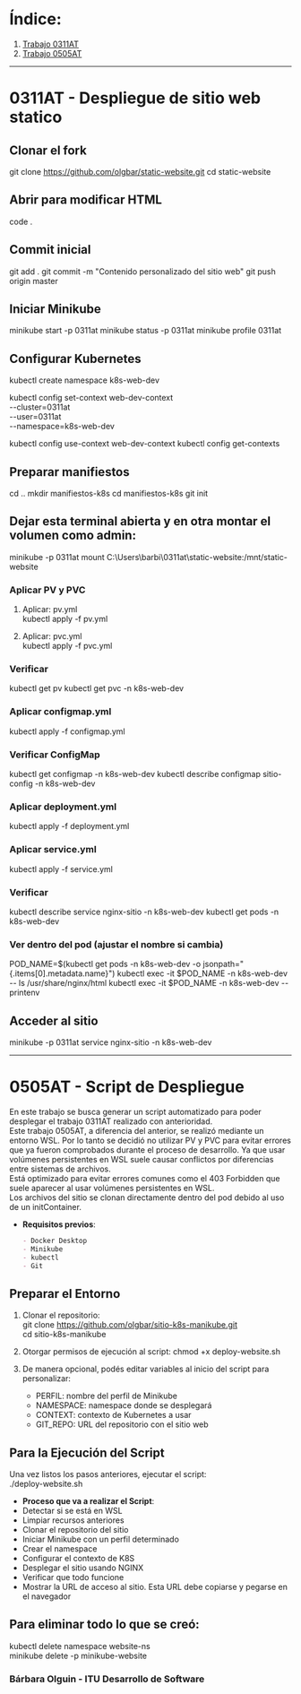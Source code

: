 # Índice:  
1. [Trabajo 0311AT](#0311at---despliegue-de-sitio-web-statico)
2. [Trabajo 0505AT](#0505at---script-de-despliegue)

***

# 0311AT - Despliegue de sitio web statico

## Clonar el fork
git clone https://github.com/olgbar/static-website.git
cd static-website

## Abrir para modificar HTML
code .

## Commit inicial
git add .
git commit -m "Contenido personalizado del sitio web"
git push origin master

## Iniciar Minikube
minikube start -p 0311at
minikube status -p 0311at
minikube profile 0311at

## Configurar Kubernetes
kubectl create namespace k8s-web-dev

kubectl config set-context web-dev-context \
  --cluster=0311at \
  --user=0311at \
  --namespace=k8s-web-dev

kubectl config use-context web-dev-context
kubectl config get-contexts

## Preparar manifiestos
cd ..
mkdir manifiestos-k8s
cd manifiestos-k8s
git init

## Dejar esta terminal abierta y en otra montar el volumen como admin:
minikube -p 0311at mount C:\Users\barbi\0311at\static-website:/mnt/static-website

### Aplicar PV y PVC  
1. Aplicar: pv.yml  
kubectl apply -f pv.yml

2. Aplicar: pvc.yml  
kubectl apply -f pvc.yml

### Verificar  

kubectl get pv
kubectl get pvc -n k8s-web-dev

### Aplicar configmap.yml

kubectl apply -f configmap.yml  

### Verificar ConfigMap
kubectl get configmap -n k8s-web-dev
kubectl describe configmap sitio-config -n k8s-web-dev

### Aplicar deployment.yml  

kubectl apply -f deployment.yml

### Aplicar service.yml

kubectl apply -f service.yml

### Verificar
kubectl describe service nginx-sitio -n k8s-web-dev
kubectl get pods -n k8s-web-dev

### Ver dentro del pod (ajustar el nombre si cambia)
POD_NAME=$(kubectl get pods -n k8s-web-dev -o jsonpath="{.items[0].metadata.name}")
kubectl exec -it $POD_NAME -n k8s-web-dev -- ls /usr/share/nginx/html
kubectl exec -it $POD_NAME -n k8s-web-dev -- printenv

## Acceder al sitio
minikube -p 0311at service nginx-sitio -n k8s-web-dev

*** 

# 0505AT - Script de Despliegue

En este trabajo se busca generar un script automatizado para poder desplegar el trabajo 0311AT realizado con anterioridad.  
Este trabajo 0505AT, a diferencia del anterior, se realizó mediante un entorno WSL. Por lo tanto se decidió no utilizar PV y PVC para evitar errores que ya fueron comprobados durante el proceso de desarrollo. Ya que usar volúmenes persistentes en WSL suele causar conflictos por diferencias entre sistemas de archivos.  
Está optimizado para evitar errores comunes como el 403 Forbidden que suele aparecer al usar volúmenes persistentes en WSL.  
Los archivos del sitio se clonan directamente dentro del pod debido al uso de un initContainer.  
  
- **Requisitos previos**:
  ```md
  - Docker Desktop
  - Minikube
  - kubectl
  - Git
  ```
## Preparar el Entorno  

1. Clonar el repositorio:  
  git clone https://github.com/olgbar/sitio-k8s-manikube.git  
  cd sitio-k8s-manikube 
  
2. Otorgar permisos de ejecución al script:
   chmod +x deploy-website.sh

3. De manera opcional, podés editar variables al inicio del script para personalizar:
   - PERFIL: nombre del perfil de Minikube
   - NAMESPACE: namespace donde se desplegará
   - CONTEXT: contexto de Kubernetes a usar
   - GIT_REPO: URL del repositorio con el sitio web

## Para la Ejecución del Script  

Una vez listos los pasos anteriores, ejecutar el script:  
  ./deploy-website.sh

- **Proceso que va a realizar el Script**:
- Detectar si se está en WSL
- Limpiar recursos anteriores
- Clonar el repositorio del sitio
- Iniciar Minikube con un perfil determinado
- Crear el namespace
- Configurar el contexto de K8S
- Desplegar el sitio usando NGINX
- Verificar que todo funcione
- Mostrar la URL de acceso al sitio. Esta URL debe copiarse y pegarse en el navegador

## Para eliminar todo lo que se creó:
kubectl delete namespace website-ns  
minikube delete -p minikube-website

### Bárbara Olguin - ITU Desarrollo de Software